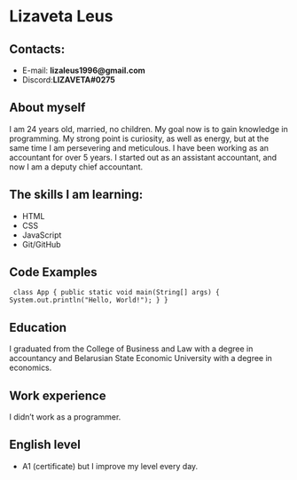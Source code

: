 # Lizaveta Leus
## Contacts:
* E-mail: __lizaleus1996@gmail.com__
* Discord:__LIZAVETA#0275__
## About myself
I am 24 years old, married, no children. 
My goal now is to gain knowledge in programming. My strong point is curiosity, as well as energy, but at the same time I am persevering and meticulous. I have been working as an accountant for over 5 years. I started out as an assistant accountant, and now I am a deputy chief accountant.
## The skills I am learning:
* HTML
* CSS
* JavaScript
* Git/GitHub
## Code Examples
`` 
   class App {
      public static void main(String[] args) {
          System.out.println("Hello, World!");
      }
   }    
``
## Education
I graduated from the College of Business and Law with a degree in accountancy and Belarusian State Economic University with a degree in economics.
## Work experience
I didn’t work as a programmer.
## English level 
* A1 (certificate) but I improve my level every day.